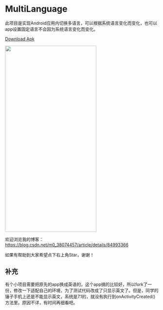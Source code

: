 # MultiLanguage
此项目是实现Android应用内切换多语言，可以根据系统语言变化而变化，也可以app设置固定语言不会因为系统语言变化而变化。

<a href="https://github.com/hnsycsxhzcsh/MultiLanguage/blob/master/myres/multilanguage.apk">Download Apk</a>


<img src="https://github.com/hnsycsxhzcsh/MultiLanguage/blob/master/myres/multilanguage.gif" width="300" height="612">

欢迎浏览我的博客：https://blog.csdn.net/m0_38074457/article/details/84993366

如果有帮助到大家希望点下右上角Star，谢谢！

## 补充
有个小项目需要把原先的app换成英语的，这个app搞的比较好，所以fork了一份，修改一下适配自己的环境，为了测试代码改成了只显示英文了。但是，同学的锤子手机上还是不能显示英文，系统是7.1的，就没有执行到onActivityCreated()方法里。原因不详，有时间再细看吧。
